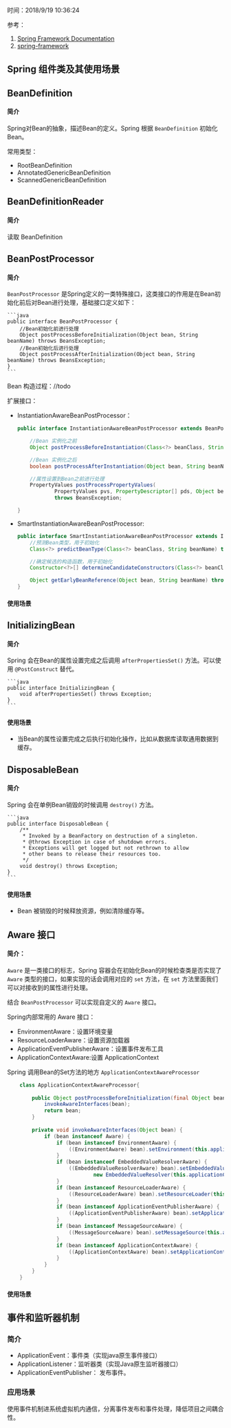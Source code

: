 时间：2018/9/19 10:36:24 

参考： 

1. [Spring Framework Documentation](https://docs.spring.io/spring/docs/5.0.9.RELEASE/spring-framework-reference/)
2. [spring-framework](https://github.com/spring-projects/spring-framework)

## Spring 组件类及其使用场景

## BeanDefinition

#### 简介 

Spring对Bean的抽象，描述Bean的定义。Spring 根据 `BeanDefinition` 初始化Bean。

常用类型： 

* RootBeanDefinition
* AnnotatedGenericBeanDefinition
* ScannedGenericBeanDefinition

## BeanDefinitionReader 

#### 简介

读取 BeanDefinition

## BeanPostProcessor 

####  简介 
`BeanPostProcessor` 是Spring定义的一类特殊接口，这类接口的作用是在Bean初始化前后对Bean进行处理，基础接口定义如下：

    ```java
    public interface BeanPostProcessor {
        //Bean初始化前进行处理
        Object postProcessBeforeInitialization(Object bean, String beanName) throws BeansException;
        //Bean初始化后进行处理
        Object postProcessAfterInitialization(Object bean, String beanName) throws BeansException;
    }
    ```

Bean 构造过程：//todo

扩展接口：

* InstantiationAwareBeanPostProcessor： 

    ```java
    public interface InstantiationAwareBeanPostProcessor extends BeanPostProcessor {

        //Bean 实例化之前
        Object postProcessBeforeInstantiation(Class<?> beanClass, String beanName) throws BeansException;

        //Bean 实例化之后
        boolean postProcessAfterInstantiation(Object bean, String beanName) throws BeansException;

        //属性设置到Bean之前进行处理
        PropertyValues postProcessPropertyValues(
                PropertyValues pvs, PropertyDescriptor[] pds, Object bean, String beanName)
                throws BeansException;

    }
    ```
	
* SmartInstantiationAwareBeanPostProcessor:

    ```java
    public interface SmartInstantiationAwareBeanPostProcessor extends InstantiationAwareBeanPostProcessor 
        //预测Bean类型，用于初始化
        Class<?> predictBeanType(Class<?> beanClass, String beanName) throws BeansException;

        //确定候选的构造函数，用于初始化
        Constructor<?>[] determineCandidateConstructors(Class<?> beanClass, String beanName) throws BeansException;

        Object getEarlyBeanReference(Object bean, String beanName) throws BeansException;		
    }
    ```

#### 使用场景

## InitializingBean  

#### 简介

Spring 会在Bean的属性设置完成之后调用 `afterPropertiesSet()` 方法。可以使用 `@PostConstruct` 替代。

    ```java
    public interface InitializingBean {	
        void afterPropertiesSet() throws Exception;
    }
    ```

#### 使用场景  

* 当Bean的属性设置完成之后执行初始化操作，比如从数据库读取通用数据到缓存。

## DisposableBean

#### 简介  

Spring 会在单例Bean销毁的时候调用 `destroy()` 方法。

    ```java
    public interface DisposableBean {
        /**
         * Invoked by a BeanFactory on destruction of a singleton.
         * @throws Exception in case of shutdown errors.
         * Exceptions will get logged but not rethrown to allow
         * other beans to release their resources too.
         */
        void destroy() throws Exception;
    }
    ```

#### 使用场景

* Bean 被销毁的时候释放资源，例如清除缓存等。

## Aware 接口 

#### 简介：

`Aware` 是一类接口的标志，Spring 容器会在初始化Bean的时候检查类是否实现了 `Aware` 类型的接口，如果实现的话会调用对应的 `set` 方法，在 `set` 方法里面我们可以对接收到的属性进行处理。

结合 `BeanPostProcessor` 可以实现自定义的 `Aware` 接口。

Spring内部常用的 Aware 接口：

* EnvironmentAware：设置环境变量
* ResourceLoaderAware：设置资源加载器
* ApplicationEventPublisherAware：设置事件发布工具
* ApplicationContextAware:设置 ApplicationContext

Spring 调用Bean的Set方法的地方 `ApplicationContextAwareProcessor`

```java
    class ApplicationContextAwareProcessor{
    
    	public Object postProcessBeforeInitialization(final Object bean, String beanName) throws BeansException {
    		invokeAwareInterfaces(bean);
    		return bean;
    	}
    
    	private void invokeAwareInterfaces(Object bean) {
    		if (bean instanceof Aware) {
    			if (bean instanceof EnvironmentAware) {
    				((EnvironmentAware) bean).setEnvironment(this.applicationContext.getEnvironment());
    			}
    			if (bean instanceof EmbeddedValueResolverAware) {
    				((EmbeddedValueResolverAware) bean).setEmbeddedValueResolver(
    						new EmbeddedValueResolver(this.applicationContext.getBeanFactory()));
    			}
    			if (bean instanceof ResourceLoaderAware) {
    				((ResourceLoaderAware) bean).setResourceLoader(this.applicationContext);
    			}
    			if (bean instanceof ApplicationEventPublisherAware) {
    				((ApplicationEventPublisherAware) bean).setApplicationEventPublisher(this.applicationContext);
    			}
    			if (bean instanceof MessageSourceAware) {
    				((MessageSourceAware) bean).setMessageSource(this.applicationContext);
    			}
    			if (bean instanceof ApplicationContextAware) {
    				((ApplicationContextAware) bean).setApplicationContext(this.applicationContext);
    			}
    		}
    	}
    }
```

#### 使用场景  

## 事件和监听器机制 

### 简介

* ApplicationEvent：事件类（实现java原生事件接口）
* ApplicationListener：监听器类（实现Java原生监听器接口）
* ApplicationEventPublisher： 发布事件。

### 应用场景
使用事件机制进系统虚拟机内通信，分离事件发布和事件处理，降低项目之间耦合性。
